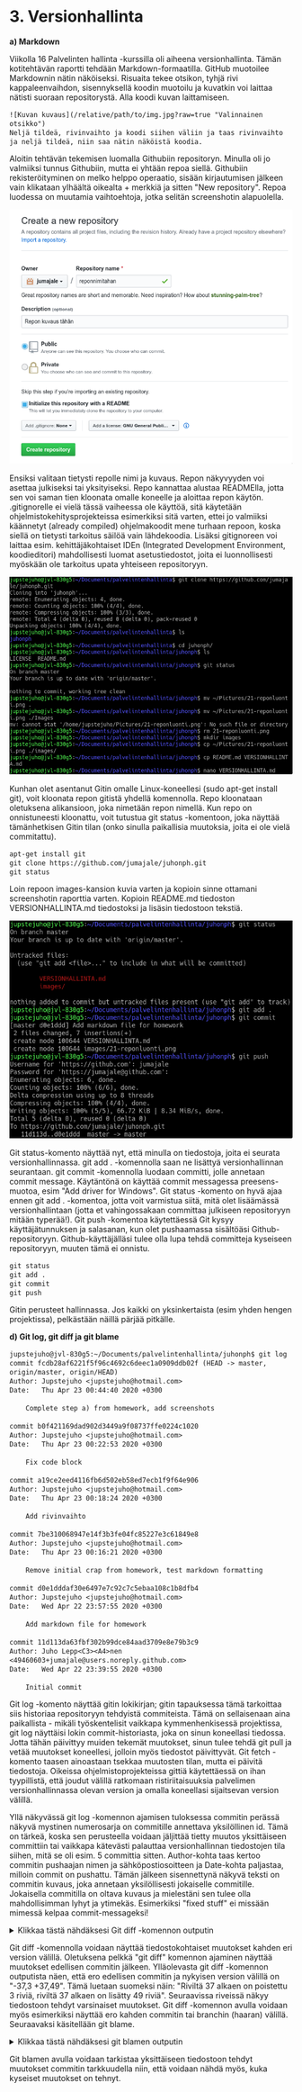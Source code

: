# 3. Versionhallinta

**a) Markdown**

Viikolla 16 Palvelinten hallinta -kurssilla oli aiheena versionhallinta. Tämän kotitehtävän raportti tehdään Markdown-formaatilla. GitHub muotoilee Markdownin nätin näköiseksi. Risuaita tekee otsikon, tyhjä rivi kappaleenvaihdon, sisennyksellä koodin muotoilu ja kuvatkin voi laittaa nätisti suoraan repositorystä. Alla koodi kuvan laittamiseen.
~~~~
![Kuvan kuvaus](/relative/path/to/img.jpg?raw=true "Valinnainen otsikko")
Neljä tildeä, rivinvaihto ja koodi siihen väliin ja taas rivinvaihto ja neljä tildeä, niin saa nätin näköistä koodia.
~~~~
Aloitin tehtävän tekemisen luomalla Githubiin repositoryn. Minulla oli jo valmiiksi tunnus Githubiin, mutta ei yhtään repoa siellä. Githubiin rekisteröityminen on melko helppo operaatio, sisään kirjautumisen jälkeen vain klikataan ylhäältä oikealta + merkkiä ja sitten "New repository". Repoa luodessa on muutamia vaihtoehtoja, jotka selitän screenshotin alapuolella.

![Repon luonti](/images/21-reponluonti.png?raw=true "Repon luonti Githubissa")

Ensiksi valitaan tietysti repolle nimi ja kuvaus. Repon näkyvyyden voi asettaa julkiseksi tai yksityiseksi. Repo kannattaa alustaa READMElla, jotta sen voi saman tien kloonata omalle koneelle ja aloittaa repon käytön. .gitignorelle ei vielä tässä vaiheessa ole käyttöä, sitä käytetään ohjelmistokehitysprojekteissa esimerkiksi sitä varten, ettei jo valmiiksi käännetyt (already compiled) ohjelmakoodit mene turhaan repoon, koska siellä on tietysti tarkoitus säilöä vain lähdekoodia. Lisäksi gitignoreen voi laittaa esim. kehittäjäkohtaiset IDEn (Integrated Development Environment, koodieditori) mahdollisesti luomat asetustiedostot, joita ei luonnollisesti myöskään ole tarkoitus upata yhteiseen repositoryyn.

![Repon kloonaus](/images/22-gitkloonaus.png?raw=true "Repon kloonaus omalle koneelle")

Kunhan olet asentanut Gitin omalle Linux-koneellesi (sudo apt-get install git), voit kloonata repon gitistä yhdellä komennolla. Repo kloonataan oletuksena alikansioon, joka nimetään repon nimellä. Kun repo on onnistuneesti kloonattu, voit tutustua git status -komentoon, joka näyttää tämänhetkisen Gitin tilan (onko sinulla paikallisia muutoksia, joita ei ole vielä commitattu).

~~~~
apt-get install git
git clone https://github.com/jumajale/juhonph.git
git status
~~~~

Loin repoon images-kansion kuvia varten ja kopioin sinne ottamani screenshotin raporttia varten. Kopioin README.md tiedoston VERSIONHALLINTA.md tiedostoksi ja lisäsin tiedostoon tekstiä.

![Git add, commit ja push](/images/23-gitpushaus.png?raw=true "Git add, commit ja push")

Git status-komento näyttää nyt, että minulla on tiedostoja, joita ei seurata versionhallinnassa. git add . -komennolla saan ne lisättyä versionhallinnan seurantaan. git commit -komennolla luodaan committi, jolle annetaan commit message. Käytäntönä on käyttää commit messagessa preesens-muotoa, esim "Add driver for Windows". Git status -komento on hyvä ajaa ennen git add . -komentoa, jotta voit varmistua siitä, mitä olet lisäämässä versionhallintaan (jotta et vahingossakaan committaa julkiseen repositoryyn mitään typerää!). Git push -komentoa käytettäessä Git kysyy käyttäjätunnuksen ja salasanan, kun olet pushaamassa sisältöäsi Github-repositoryyn. Github-käyttäjälläsi tulee olla lupa tehdä committeja kyseiseen repositoryyn, muuten tämä ei onnistu.

~~~~
git status
git add .
git commit
git push
~~~~

Gitin perusteet hallinnassa. Jos kaikki on yksinkertaista (esim yhden hengen projektissa), pelkästään näillä pärjää pitkälle.

**d) Git log, git diff ja git blame**

~~~~
jupstejuho@jvl-830g5:~/Documents/palvelintenhallinta/juhonph$ git log
commit fcdb28af6221f5f96c4692c6deec1a0909ddb02f (HEAD -> master, origin/master, origin/HEAD)
Author: Jupstejuho <jupstejuho@hotmail.com>
Date:   Thu Apr 23 00:44:40 2020 +0300

    Complete step a) from homework, add screenshots

commit b0f421169dad902d3449a9f08737ffe0224c1020
Author: Jupstejuho <jupstejuho@hotmail.com>
Date:   Thu Apr 23 00:22:53 2020 +0300

    Fix code block

commit a19ce2eed4116fb6d502eb58ed7ecb1f9f64e906
Author: Jupstejuho <jupstejuho@hotmail.com>
Date:   Thu Apr 23 00:18:24 2020 +0300

    Add rivinvaihto

commit 7be310068947e14f3b3fe04fc85227e3c61849e8
Author: Jupstejuho <jupstejuho@hotmail.com>
Date:   Thu Apr 23 00:16:21 2020 +0300

    Remove initial crap from homework, test markdown formatting

commit d0e1dddaf30e6497e7c92c7c5ebaa108c1b8dfb4
Author: Jupstejuho <jupstejuho@hotmail.com>
Date:   Wed Apr 22 23:57:55 2020 +0300

    Add markdown file for homework

commit 11d113da63fbf302b99dce84aad3709e8e79b3c9
Author: Juho Lepp<C3><A4>nen <49460603+jumajale@users.noreply.github.com>
Date:   Wed Apr 22 23:39:55 2020 +0300

    Initial commit
~~~~

Git log -komento näyttää gitin lokikirjan; gitin tapauksessa tämä tarkoittaa siis historiaa repositoryyn tehdyistä commiteista. Tämä on sellaisenaan aina paikallista - mikäli työskentelisit vaikkapa kymmenhenkisessä projektissa, git log näyttäisi lokin commit-historiasta, joka on sinun koneellasi tiedossa. Jotta tähän päivittyy muiden tekemät muutokset, sinun tulee tehdä git pull ja vetää muutokset koneellesi, jolloin myös tiedostot päivittyvät. Git fetch -komento taasen ainoastaan tsekkaa muutosten tilan, mutta ei päivitä tiedostoja. Oikeissa ohjelmistoprojekteissa gittiä käytettäessä on ihan tyypillistä, että joudut välillä ratkomaan ristiriitaisuuksia palvelimen versionhallinnassa olevan version ja omalla koneellasi sijaitsevan version välillä.

Yllä näkyvässä git log -komennon ajamisen tuloksessa commitin perässä näkyvä mystinen numerosarja on commitille annettava yksilöllinen id. Tämä on tärkeä, koska sen perusteella voidaan jäljittää tietty muutos yksittäiseen committiin tai vaikkapa kätevästi palauttaa versionhallinnan tiedostojen tila siihen, mitä se oli esim. 5 committia sitten. Author-kohta taas kertoo commitin pushaajan nimen ja sähköpostiosoitteen ja Date-kohta paljastaa, milloin commit on pushattu. Tämän jälkeen sisennettynä näkyvä teksti on commitin kuvaus, joka annetaan yksilöllisesti jokaiselle commitille. Jokaisella commitilla on oltava kuvaus ja mielestäni sen tulee olla mahdollisimman lyhyt ja ytimekäs. Esimerkiksi "fixed stuff" ei missään mimessä kelpaa commit-messageksi!

<details>
  <summary>Klikkaa tästä nähdäksesi Git diff -komennon outputin</summary>

Kokeillaan spoiler-tägin käyttöä.

```
diff --git a/VERSIONHALLINTA.md b/VERSIONHALLINTA.md
index 9c569e9..7a68579 100644
--- a/VERSIONHALLINTA.md
+++ b/VERSIONHALLINTA.md
@@ -37,3 +37,49 @@ git push
 ~~~~
 
 Gitin perusteet hallinnassa. Jos kaikki on yksinkertaista (esim yhden hengen projektissa), pelkästään näillä pärjää pitkälle.
+
+**d) Git log, git diff ja git blame**
+
+~~~~
+jupstejuho@jvl-830g5:~/Documents/palvelintenhallinta/juhonph$ git log
+commit fcdb28af6221f5f96c4692c6deec1a0909ddb02f (HEAD -> master, origin/master, origin/HEAD)
+Author: Jupstejuho <jupstejuho@hotmail.com>
+Date:   Thu Apr 23 00:44:40 2020 +0300
+
+    Complete step a) from homework, add screenshots
+
+commit b0f421169dad902d3449a9f08737ffe0224c1020
+Author: Jupstejuho <jupstejuho@hotmail.com>
+Date:   Thu Apr 23 00:22:53 2020 +0300
+
+    Fix code block
+
+commit a19ce2eed4116fb6d502eb58ed7ecb1f9f64e906
+Author: Jupstejuho <jupstejuho@hotmail.com>
+Date:   Thu Apr 23 00:18:24 2020 +0300
+
+    Add rivinvaihto
+
+commit 7be310068947e14f3b3fe04fc85227e3c61849e8
+Author: Jupstejuho <jupstejuho@hotmail.com>
+Date:   Thu Apr 23 00:16:21 2020 +0300
+
+    Remove initial crap from homework, test markdown formatting
+
+commit d0e1dddaf30e6497e7c92c7c5ebaa108c1b8dfb4
+Author: Jupstejuho <jupstejuho@hotmail.com>
+Date:   Wed Apr 22 23:57:55 2020 +0300
+
+    Add markdown file for homework
+
+commit 11d113da63fbf302b99dce84aad3709e8e79b3c9
+Author: Juho Lepp<C3><A4>nen <49460603+jumajale@users.noreply.github.com>
+Date:   Wed Apr 22 23:39:55 2020 +0300
+
+    Initial commit
+~~~~
+
+Git log -komento näyttää gitin lokikirjan; gitin tapauksessa tämä tarkoittaa siis historiaa repositoryyn tehdyistä commiteista. Tämä on sellaisenaan aina paikallista - mikäli työskentelisit vaikkapa kymmenhenkisessä projektissa, git log näyttäisi lokin commit-historiasta, joka on sinun koneellasi tiedossa. Jotta tähän päivittyy muiden tekemät muutokset, sinun tulee tehdä git pull ja vetää muutokset koneellesi, jolloin myös tiedostot päivittyvät. Git fetch -komento taasen ainoastaan tsekkaa muutosten tilan, mutta ei päivitä tiedostoja. Oikeissa ohjelmistoprojekteissa gittiä käytettäessä on ihan tyypillistä, että joudut välillä ratkomaan ristiriitaisuuksia palvelimen versionhallinnassa olevan version ja omalla koneellasi sijaitsevan version välillä.
+
+Yllä näkyvässä git log -komennon ajamisen tuloksessa commitin perässä näkyvä mystinen numerosarja on commitille annettava yksilöllinen id. Tämä on tärkeä, koska sen perusteella voidaan jäljittää tietty muutos yksittäiseen committiin tai vaikkapa kätevästi palauttaa versionhallinnan tiedostojen tila siihen, mitä se oli esim. 5 committia sitten. Author-kohta taas kertoo commitin pushaajan nimen ja sähköpostiosoitteen ja Date-kohta paljastaa, milloin commit on pushattu. Tämän jälkeen sisennettynä näkyvä teksti on commitin kuvaus, joka annetaan yksilöllisesti jokaiselle commitille. Jokaisella commitilla on oltava kuvaus ja mielestäni sen tulee olla mahdollisimman lyhyt ja ytimekäs. Esimerkiksi "fixed stuff" ei missään mimessä kelpaa commit-messageksi!
+
```
</details>

Git diff -komennolla voidaan näyttää tiedostokohtaiset muutokset kahden eri version välillä. Oletuksena pelkkä "git diff" komennon ajaminen näyttää muutokset edellisen commitin jälkeen. Ylläolevasta git diff -komennon outputista näen, että ero edellisen commitin ja nykyisen version välillä on "-37,3 +37,49". Tämä luetaan suomeksi näin: "Riviltä 37 alkaen on poistettu 3 riviä, riviltä 37 alkaen on lisätty 49 riviä". Seuraavissa riveissä näkyy tiedostoon tehdyt varsinaiset muutokset. Git diff -komennon avulla voidaan myös esimerkiksi näyttää ero kahden commitin tai branchin (haaran) välillä. Seuraavaksi käsitellään git blame.

<details>
  <summary>Klikkaa tästä nähdäksesi git blamen outputin</summary>

```
jupstejuho@jvl-830g5:~/Documents/palvelintenhallinta/juhonph$ git blame README.md
^11d113d (Juho Lepp<C3><A4>nen 2020-04-22 23:39:55 +0300 1) # juhonph
^11d113d (Juho Lepp<C3><A4>nen 2020-04-22 23:39:55 +0300 2) Palvelinten hallintaa Saltilla
jupstejuho@jvl-830g5:~/Documents/palvelintenhallinta/juhonph$ git blame VERSIONHALLINTA.md
d0e1ddda (Jupstejuho 2020-04-22 23:57:55 +0300   1) # 3. Versionhallinta
d0e1ddda (Jupstejuho 2020-04-22 23:57:55 +0300   1) # 3. Versionhallinta
d0e1ddda (Jupstejuho 2020-04-22 23:57:55 +0300   2) 
7be31006 (Jupstejuho 2020-04-23 00:16:21 +0300   3) **a) Markdown**
a19ce2ee (Jupstejuho 2020-04-23 00:18:24 +0300   4) 

```
**Omittasin outputista paljon turhaa tekstiä pois, koska tarkoituksena on vain lyhyesti näyttää esimerkki siitä, mitä git blame tekee**
</details>

Git blamen avulla voidaan tarkistaa yksittäiseen tiedostoon tehdyt muutokset commitin tarkkuudella niin, että voidaan nähdä myös, kuka kyseiset muutokset on tehnyt.

